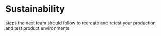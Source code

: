 # Sustainability

steps the next team should follow to recreate and retest your production and test product environments